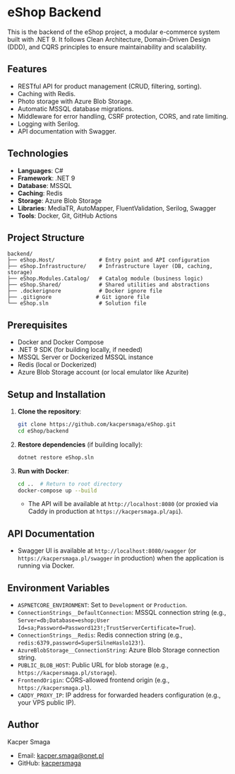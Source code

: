 # eShop Backend

This is the backend of the eShop project, a modular e-commerce system built with .NET 9. It follows Clean Architecture, Domain-Driven Design (DDD), and CQRS principles to ensure maintainability and scalability.

## Features
- RESTful API for product management (CRUD, filtering, sorting).
- Caching with Redis.
- Photo storage with Azure Blob Storage.
- Automatic MSSQL database migrations.
- Middleware for error handling, CSRF protection, CORS, and rate limiting.
- Logging with Serilog.
- API documentation with Swagger.

## Technologies
- **Languages**: C#
- **Framework**: .NET 9
- **Database**: MSSQL
- **Caching**: Redis
- **Storage**: Azure Blob Storage
- **Libraries**: MediaTR, AutoMapper, FluentValidation, Serilog, Swagger
- **Tools**: Docker, Git, GitHub Actions

## Project Structure
```
backend/
├── eShop.Host/              # Entry point and API configuration
├── eShop.Infrastructure/    # Infrastructure layer (DB, caching, storage)
├── eShop.Modules.Catalog/   # Catalog module (business logic)
├── eShop.Shared/            # Shared utilities and abstractions
├── .dockerignore            # Docker ignore file
├── .gitignore              # Git ignore file
└── eShop.sln                # Solution file
```

## Prerequisites
- Docker and Docker Compose
- .NET 9 SDK (for building locally, if needed)
- MSSQL Server or Dockerized MSSQL instance
- Redis (local or Dockerized)
- Azure Blob Storage account (or local emulator like Azurite)

## Setup and Installation
1. **Clone the repository**:
   ```bash
   git clone https://github.com/kacpersmaga/eShop.git
   cd eShop/backend
   ```
2. **Restore dependencies** (if building locally):
   ```bash
   dotnet restore eShop.sln
   ```
3. **Run with Docker**:
   ```bash
   cd ..  # Return to root directory
   docker-compose up --build
   ```
   - The API will be available at `http://localhost:8080` (or proxied via Caddy in production at `https://kacpersmaga.pl/api`).

## API Documentation
- Swagger UI is available at `http://localhost:8080/swagger` (or `https://kacpersmaga.pl/swagger` in production) when the application is running via Docker.

## Environment Variables
- `ASPNETCORE_ENVIRONMENT`: Set to `Development` or `Production`.
- `ConnectionStrings__DefaultConnection`: MSSQL connection string (e.g., `Server=db;Database=eshop;User Id=sa;Password=Password123!;TrustServerCertificate=True`).
- `ConnectionStrings__Redis`: Redis connection string (e.g., `redis:6379,password=SuperSilneHaslo123!`).
- `AzureBlobStorage__ConnectionString`: Azure Blob Storage connection string.
- `PUBLIC_BLOB_HOST`: Public URL for blob storage (e.g., `https://kacpersmaga.pl/storage`).
- `FrontendOrigin`: CORS-allowed frontend origin (e.g., `https://kacpersmaga.pl`).
- `CADDY_PROXY_IP`: IP address for forwarded headers configuration (e.g., your VPS public IP).

## Author
Kacper Smaga  
- Email: kacper.smaga@onet.pl  
- GitHub: [kacpersmaga](https://github.com/kacpersmaga)